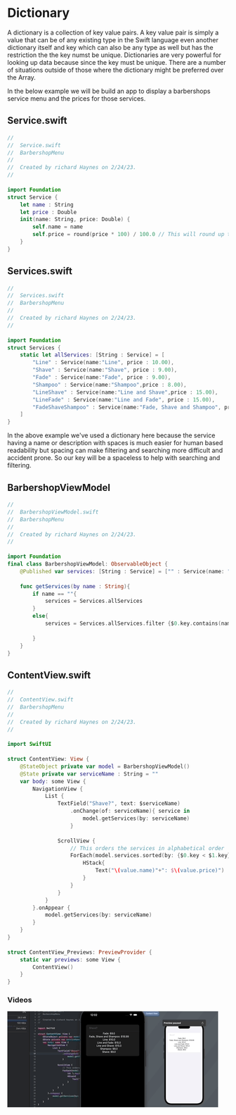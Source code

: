 # Dictionary
A dictionary is a collection of key value pairs. A key value pair is simply a value that can be of any existing type in the Swift language even another dictionary itself and key which can also be any type as well but has the restriction the the key numst be unique. Dictionaries are very powerful for looking up data because since the key must be unique. There are a number of situations outside of those where the dictionary might be preferred over the Array.

In the below example we will be build an app to display a barbershops service menu and the prices for those services.
## Service.swift
```swift
//
//  Service.swift
//  BarbershopMenu
//
//  Created by richard Haynes on 2/24/23.
//

import Foundation
struct Service {
    let name : String
    let price : Double
    init(name: String, price: Double) {
        self.name = name
        self.price = round(price * 100) / 100.0 // This will round up to 2 decimal places.
    }
}


```

## Services.swift
```swift
//
//  Services.swift
//  BarbershopMenu
//
//  Created by richard Haynes on 2/24/23.
//

import Foundation
struct Services {
    static let allServices: [String : Service] = [
        "Line" : Service(name:"Line", price : 10.00),
        "Shave" : Service(name:"Shave", price : 9.00),
        "Fade" : Service(name:"Fade", price : 9.00),
        "Shampoo" : Service(name:"Shampoo",price : 8.00),
        "LineShave" : Service(name:"Line and Shave",price : 15.00),
        "LineFade" : Service(name:"Line and Fade", price : 15.00),
        "FadeShaveShampoo" : Service(name:"Fade, Shave and Shampoo", price : 18.99)
    ]
}

```
In the above example we've used a dictionary here because the service having a name or description with spaces is much easier for human based readability but spacing can make filtering and searching more difficult and accident prone. So our key will be a spaceless to help with searching and filtering.

## BarbershopViewModel
```swift
//
//  BarbershopViewModel.swift
//  BarbershopMenu
//
//  Created by richard Haynes on 2/24/23.
//

import Foundation
final class BarbershopViewModel: ObservableObject {
    @Published var services: [String : Service] = ["" : Service(name: "", price: 0.00)]
    
    func getServices(by name : String){
        if name == ""{
            services = Services.allServices
        }
        else{
            services = Services.allServices.filter {$0.key.contains(name)}
            
        }
    }
}

```
## ContentView.swift
```swift
//
//  ContentView.swift
//  BarbershopMenu
//
//  Created by richard Haynes on 2/24/23.
//

import SwiftUI

struct ContentView: View {
    @StateObject private var model = BarbershopViewModel()
    @State private var serviceName : String = ""
    var body: some View {
        NavigationView {
            List {
                TextField("Shave?", text: $serviceName)
                    .onChange(of: serviceName){ service in
                        model.getServices(by: serviceName)
                    }
                
                ScrollView {
                    // This orders the services in alphabetical order
                    ForEach(model.services.sorted(by: {$0.key < $1.key}), id: \.key){ key, value in
                        HStack{
                            Text("\(value.name)"+": $\(value.price)")
                        }
                    }
                }
            }
        }.onAppear {
            model.getServices(by: serviceName)
        }
    }
}

struct ContentView_Previews: PreviewProvider {
    static var previews: some View {
        ContentView()
    }
}

```

### Videos
![MenuPage](Images/DictionaryMenuSearch.gif)